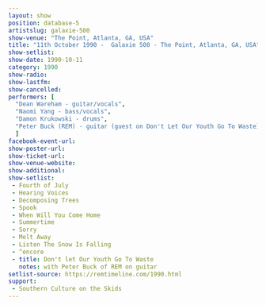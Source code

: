 ```yaml
---
layout: show
position: database-5
artistslug: galaxie-500
show-venue: "The Point, Atlanta, GA, USA"
title: "11th October 1990 -  Galaxie 500 - The Point, Atlanta, GA, USA"
show-setlist:
show-date: 1990-10-11
category: 1990
show-radio: 
show-lastfm: 
show-cancelled: 
performers: [
  "Dean Wareham - guitar/vocals",
  "Naomi Yang - bass/vocals",
  "Damon Krukowski - drums",
  "Peter Buck (REM) - guitar (guest on Don't Let Our Youth Go To Waste)"
  ]
facebook-event-url: 
show-poster-url: 
show-ticket-url: 
show-venue-website: 
show-additional: 
show-setlist:
 - Fourth of July
 - Hearing Voices
 - Decomposing Trees
 - Spook
 - When Will You Come Home
 - Summertime
 - Sorry
 - Melt Away
 - Listen The Snow Is Falling
 - ^encore
 - title: Don't let Our Youth Go To Waste
   notes: with Peter Buck of REM on guitar
setlist-source: https://remtimeline.com/1990.html
support:
 - Southern Culture on the Skids
---
```


